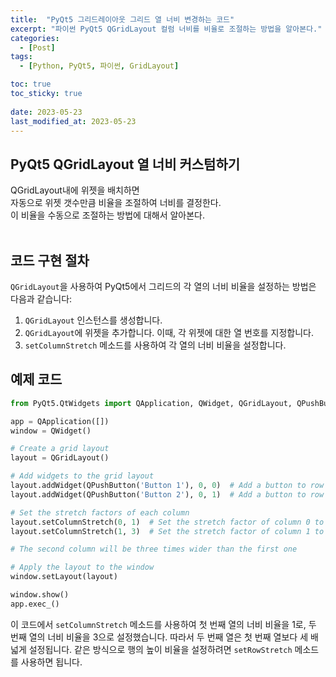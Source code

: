 ```yaml
---
title:  "PyQt5 그리드레이아웃 그리드 열 너비 변경하는 코드"
excerpt: "파이썬 PyQt5 QGridLayout 컬럼 너비를 비율로 조절하는 방법을 알아본다."
categories:
  - [Post]
tags:
  - [Python, PyQt5, 파이썬, GridLayout]

toc: true
toc_sticky: true
 
date: 2023-05-23
last_modified_at: 2023-05-23
---
```

## PyQt5 QGridLayout 열 너비 커스텀하기
QGridLayout내에 위젯을 배치하면<br>
자동으로 위젯 갯수만큼 비율을 조절하여 너비를 결정한다.<br>
이 비율을 수동으로 조절하는 방법에 대해서 알아본다.<br>
<br>

## 코드 구현 절차
`QGridLayout`을 사용하여 PyQt5에서 그리드의 각 열의 너비 비율을 설정하는 방법은 다음과 같습니다:

1. `QGridLayout` 인스턴스를 생성합니다.
2. `QGridLayout`에 위젯을 추가합니다. 이때, 각 위젯에 대한 열 번호를 지정합니다.
3. `setColumnStretch` 메소드를 사용하여 각 열의 너비 비율을 설정합니다.

## 예제 코드
```python
from PyQt5.QtWidgets import QApplication, QWidget, QGridLayout, QPushButton

app = QApplication([])
window = QWidget()

# Create a grid layout
layout = QGridLayout()

# Add widgets to the grid layout
layout.addWidget(QPushButton('Button 1'), 0, 0)  # Add a button to row 0, column 0
layout.addWidget(QPushButton('Button 2'), 0, 1)  # Add a button to row 0, column 1

# Set the stretch factors of each column
layout.setColumnStretch(0, 1)  # Set the stretch factor of column 0 to 1
layout.setColumnStretch(1, 3)  # Set the stretch factor of column 1 to 3

# The second column will be three times wider than the first one

# Apply the layout to the window
window.setLayout(layout)

window.show()
app.exec_()
```

이 코드에서 `setColumnStretch` 메소드를 사용하여 첫 번째 열의 너비 비율을 1로, 두 번째 열의 너비 비율을 3으로 설정했습니다. 따라서 두 번째 열은 첫 번째 열보다 세 배 넓게 설정됩니다. 같은 방식으로 행의 높이 비율을 설정하려면 `setRowStretch` 메소드를 사용하면 됩니다.
